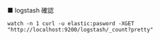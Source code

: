 ■ logstash 確認
```
watch -n 1 curl -u elastic:pasword -XGET "http://localhost:9200/logstash/_count?pretty"
```
